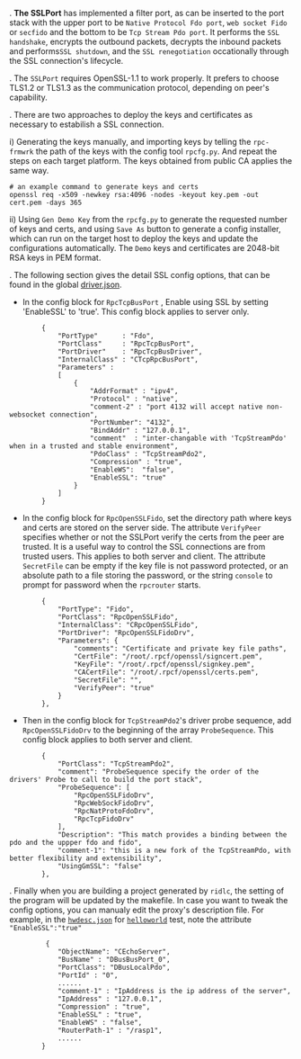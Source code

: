 . **The SSLPort** has implemented a filter port, as can be inserted to the port stack with the upper port to be `Native Protocol Fdo port`, `web socket Fido` or `secfido` and the bottom to be `Tcp Stream Pdo port`. It performs the `SSL handshake`, encrypts the outbound packets, decrypts the inbound packets and performs`SSL shutdown`, and the `SSL renegotiation` occationally through the SSL connection's lifecycle.   

. The `SSLPort` requires OpenSSL-1.1 to work properly. It prefers to choose TLS1.2 or TLS1.3 as the communication protocol, depending on peer's capability.

. There are two approaches to deploy the keys and certificates as necessary to estabilish a SSL connection.

i) Generating the keys manually, and importing keys by telling the `rpc-frmwrk` the path of the keys with the config tool `rpcfg.py`. And repeat the steps on each target platform. The keys obtained from public CA applies the same way.
```
# an example command to generate keys and certs
openssl req -x509 -newkey rsa:4096 -nodes -keyout key.pem -out cert.pem -days 365
```
ii) Using `Gen Demo Key` from the `rpcfg.py` to generate the requested number of keys and certs, and using `Save As` button to generate a config installer, which can run on the target host to deploy the keys and update the configurations automatically. The `Demo` keys and certificates are 2048-bit RSA keys in PEM format.

. The following section gives the detail SSL config options, that can be found in the global [driver.json](../../ipc/driver.json). 

* In the config block for `RpcTcpBusPort` , Enable using SSL by setting 'EnableSSL' to 'true'. This config block applies to server only.
```
        {
            "PortType"      : "Fdo",
            "PortClass"     : "RpcTcpBusPort",
            "PortDriver"    : "RpcTcpBusDriver",
            "InternalClass" : "CTcpRpcBusPort",
            "Parameters" :
            [
                {
                    "AddrFormat" : "ipv4",
                    "Protocol" : "native",
                    "comment-2" : "port 4132 will accept native non-websocket connection",
                    "PortNumber": "4132",
                    "BindAddr" : "127.0.0.1",
                    "comment"  : "inter-changable with 'TcpStreamPdo' when in a trusted and stable environment",
                    "PdoClass" : "TcpStreamPdo2",
                    "Compression" : "true",
                    "EnableWS":  "false",
                    "EnableSSL": "true"
                }
            ]
        }
```
* In the config block for `RpcOpenSSLFido`, set the directory path where keys and certs are stored on the server side. The attribute `VerifyPeer` specifies whether or not the SSLPort verify the certs from the peer are trusted. It is a useful way to control the SSL connections are from trusted users. This applies to both server and client. The attribute `SecretFile` can be empty if the key file is not password protected, or an absolute path to a file storing the password, or the string `console` to prompt for password when the `rpcrouter` starts.
```
        {
            "PortType": "Fido",
            "PortClass": "RpcOpenSSLFido",
            "InternalClass": "CRpcOpenSSLFido",
            "PortDriver": "RpcOpenSSLFidoDrv",
            "Parameters": {
                "comments": "Certificate and private key file paths",
                "CertFile": "/root/.rpcf/openssl/signcert.pem",
                "KeyFile": "/root/.rpcf/openssl/signkey.pem",
                "CACertFile": "/root/.rpcf/openssl/certs.pem",
                "SecretFile": "",
                "VerifyPeer": "true"
            }
        },  
```
* Then in the config block for `TcpStreamPdo2`'s driver probe sequence, add `RpcOpenSSLFidoDrv` to the beginning of the array `ProbeSequence`. This config block applies to both server and client.
```
        {
            "PortClass": "TcpStreamPdo2",
            "comment": "ProbeSequence specify the order of the drivers' Probe to call to build the port stack",
            "ProbeSequence": [
                "RpcOpenSSLFidoDrv",
                "RpcWebSockFidoDrv",
                "RpcNatProtoFdoDrv",
                "RpcTcpFidoDrv"
            ],  
            "Description": "This match provides a binding between the pdo and the uppper fdo and fido",
            "comment-1": "this is a new fork of the TcpStreamPdo, with better flexibility and extensibility",
            "UsingGmSSL": "false"
        },
```
. Finally when you are building a project generated by `ridlc`, the setting of the program will be updated by the makefile. In case you want to tweak the config options, you can manualy edit the proxy's description file. For example, in the [`hwdesc.json`](../../test/helloworld/hwdesc.json) for [`helloworld`](../../test/helloworld) test, note the attribute `"EnableSSL":"true"`
```
         {
            "ObjectName": "CEchoServer",
            "BusName" : "DBusBusPort_0",
            "PortClass": "DBusLocalPdo",
            "PortId" : "0",
            ......
            "comment-1" : "IpAddress is the ip address of the server",
            "IpAddress" : "127.0.0.1",
            "Compression" : "true",
            "EnableSSL" : "true",
            "EnableWS" : "false",
            "RouterPath-1" : "/rasp1",
            ......
        }
```

